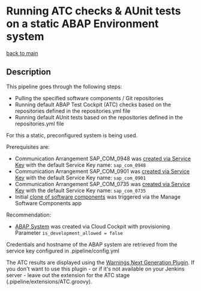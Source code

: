 # Running ATC checks & AUnit tests on a static ABAP Environment system

[back to main](https://github.com/SAP-samples/abap-platform-ci-cd-samples/tree/main)

## Description

This pipeline goes through the following steps:

* Pulling the specified software components / Git repositories
* Running default ABAP Test Cockpit (ATC) checks based on the repositories defined in the repositories.yml file
* Running default AUnit tests based on the repositories defined in the repositories.yml file

For this a static, preconfigured system is being used.

Prerequisites are:

* Communication Arrangement SAP_COM_0948 was [created via Service Key](https://help.sap.com/viewer/65de2977205c403bbc107264b8eccf4b/Cloud/en-US/1cc5a1da02594b93a70f6c0fe2bfdfe8.html) with the default Service Key name: `sap_com_0948`
* Communication Arrangement SAP_COM_0901 was [created via Service Key](https://help.sap.com/viewer/65de2977205c403bbc107264b8eccf4b/Cloud/en-US/1cc5a1da02594b93a70f6c0fe2bfdfe8.html) with the default Service Key name: `sap_com_0901`
* Communication Arrangement SAP_COM_0735 was [created via Service Key](https://help.sap.com/viewer/65de2977205c403bbc107264b8eccf4b/Cloud/en-US/1cc5a1da02594b93a70f6c0fe2bfdfe8.html) with the default Service Key name: `sap_com_0735`
* Initial [clone of software components](https://help.sap.com/viewer/65de2977205c403bbc107264b8eccf4b/Cloud/en-US/18564c54f529496ba420d4c83545a2ce.html) was triggered via the Manage Software Components app

Recommendation:

* [ABAP  System](https://help.sap.com/viewer/65de2977205c403bbc107264b8eccf4b/Cloud/en-US/f0163565eb554f009f990652ca41d1c6.html) was created via Cloud Cockpit with provisioning Parameter `is_development_allowed = false` 

Credentials and hostname of the ABAP system are retrieved from the service key configured in .pipeline/config.yml

The ATC results are displayed using the [Warnings Next Generation Plugin](https://www.jenkins.io/doc/pipeline/steps/warnings-ng/#warnings-next-generation-plugin). If you don't want to use this plugin - or if it's not available on your Jenkins server - leave out the extension for the ATC stage (.pipeline/extensions/ATC.groovy).
